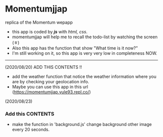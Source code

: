 # Momentumjjap
replica of the Momentum wepapp

- this app is coded by ***js*** with *html, css*.
- momentumjjap will help me to recall the todo-list by watching the screen (ㅎ)
- Also this app has the function that show "What time is it now?"
- I'm still working on it, so this app is very very low in completeness NOW.

---

(2020/08/20)
 ADD THIS CONTENTS !!

- add the weather function that notice the weather information where you are by checking your geolocation info.
- Maybe you can use this app in this url (https://momentumjjap.yule93.repl.co/)

(2020/08/23)
### Add this CONTENTS

- make the function in 'background.js' change background other image every 20 seconds.
